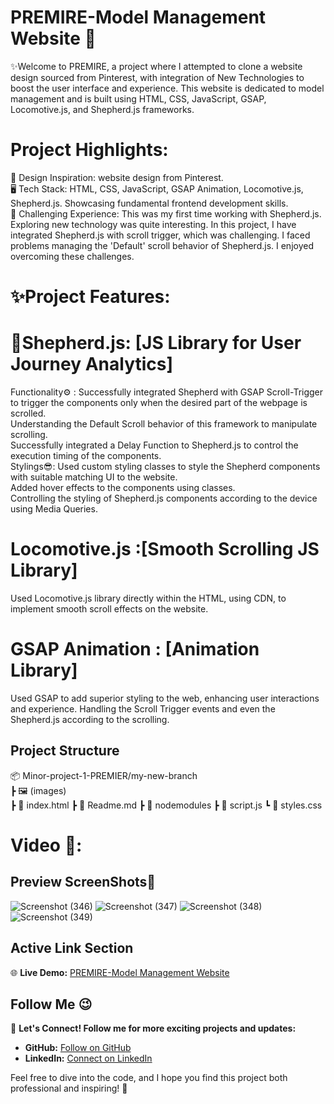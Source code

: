 # PREMIRE-Model Management Website 📸
✨Welcome to PREMIRE, a project where I attempted to clone a website design sourced from Pinterest, with integration of New Technologies to boost the user interface and experience. This website is dedicated to model management and is built using HTML, CSS, JavaScript, GSAP, Locomotive.js, and Shepherd.js frameworks.

# Project Highlights:                  
🌟 Design Inspiration: website design from Pinterest.                     
🖥️ Tech Stack: HTML, CSS, JavaScript, GSAP Animation, Locomotive.js, Shepherd.js. Showcasing fundamental frontend development skills.                               
🚀 Challenging Experience:  This was my first time working with Shepherd.js. Exploring new technology was quite interesting. In this project, I have integrated Shepherd.js with scroll trigger, which was challenging. I faced problems managing the 'Default' scroll behavior of Shepherd.js. I enjoyed overcoming these challenges.

# ✨Project Features:
# 🐏Shepherd.js: [JS Library for User Journey Analytics]
Functionality⚙ : Successfully integrated Shepherd with GSAP Scroll-Trigger to trigger the components only when the desired part of the webpage is scrolled.                             
                  Understanding the Default Scroll behavior of this framework to manipulate scrolling.                                                                                               
                  Successfully integrated a Delay Function to Shepherd.js to control the execution timing of the components.                                                            
Stylings😎: Used custom styling classes to style the Shepherd components with suitable matching UI to the website.                                                                 
             Added hover effects to the components using classes.                                            
             Controlling the styling of Shepherd.js components according to the device using Media Queries.                                                             
            
# Locomotive.js :[Smooth Scrolling JS Library]
Used Locomotive.js library directly within the HTML, using CDN, to implement smooth scroll effects on the website.
# GSAP Animation : [Animation Library]
Used GSAP to add superior styling to the web, enhancing user interactions and experience.
Handling the Scroll Trigger events and even the Shepherd.js according to the scrolling.
            

## Project Structure
📦 Minor-project-1-PREMIER/my-new-branch                                    
┣ 🖼️ (images)                   
┣ 📜 index.html 
┣ 📜 Readme.md
┣ 📜 nodemodules
┣ 📜 script.js
┗ 📜 styles.css 

# Video 🎥:

## Preview ScreenShots👀
![Screenshot (346)](https://github.com/TejasMore477/Minor-project-1-PREMIER/assets/132757112/a6142217-a1e3-4a2f-847c-4b2ed5636ab7)
![Screenshot (347)](https://github.com/TejasMore477/Minor-project-1-PREMIER/assets/132757112/6499cb94-4ebd-42c4-8ca4-0f99b1041082)
![Screenshot (348)](https://github.com/TejasMore477/Minor-project-1-PREMIER/assets/132757112/e4e43b08-2c5e-409d-8f40-b78e23665712)
![Screenshot (349)](https://github.com/TejasMore477/Minor-project-1-PREMIER/assets/132757112/7b737af5-8cf4-4309-a8ce-25938586c9b7)


## Active Link Section

🌐 **Live Demo:** [PREMIRE-Model Management Website](https://tejasmore477.github.io/Minor-project-1-PREMIER/)

## Follow Me 😉 

🚀 **Let's Connect! Follow me for more exciting projects and updates:**
- **GitHub:**  [Follow on GitHub](https://github.com/TejasMore477)
- **LinkedIn:** [Connect on LinkedIn](https://www.linkedin.com/in/tejas-more-6b6ab4257)

Feel free to dive into the code, and I hope you find this project both professional and inspiring! 🌟
